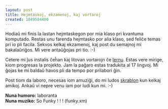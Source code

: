 ```yaml
---
layout: post
title: Hejmtaskoj, ekzamenoj, kaj vortaroj
created: 1049504400
---
```

Hodiaŭ mi finis la lastan hejmtaskegon por mia klaso pri kvantuma komputado.  Restas unu farenda hejmtasko por alia klaso, sed feliĉe temas pri io pli facila.  Sekvos kelkaj ekzamenoj, kaj post du semajnoj mi bakalaŭriĝos.  Mi vere antaŭĝojas pri tio.  :-)

Cetere mi ĵus instalis ĉeĥan kaj litovan vortarojn ĉe [lernu](http://www.lernu.net/).  Estas vere mirige, kiom progresas la projekto.  Jam la paĝaro estas tradukita al 17 lingvoj.  Mi ĝojas ke mi baldaŭ havos pli da tempo por prilabori ĝin.

Post tiom da laboro, necesas iom amuziĝi, do mi ludos [skrablon](http://skrablo.ikso.net/) kun kelkaj amikoj.  Ankaŭ vi nepre venu iam por ludi kun mi.  :-)

**Nuna humoro:** laboranta  
**Nuna muziko:** So Funky ! ! ! (funky.xm)
